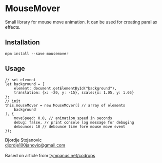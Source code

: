 # MouseMover

Small library for mouse move animation. It can be used for creating parallax effects.

## Installation
```
npm install --save mousemover
```

## Usage

```
// set element
let background = {
    element: document.getElementById("background"), 
    translation: {x: -20, y: -15}, scale:{x: 1.05, y: 1.05}
};
// init
this.mouseMover = new MouseMover([ // array of elements
    background
], {
    moveSpeed: 0.8, // animation speed in seconds
    debug: false, // print console log message for debuging
    debounce: 10 // debounce time fore mouse move event
});
```

Djordje Stojanovic <br />
djordje100janovic@gmail.com <br /> <br />
Based on article from [tympanus.net/codrops](https://tympanus.net/codrops/)